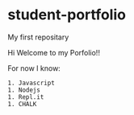 # student-portfolio
 My first repositary 

 Hi Welcome to my Porfolio!! 

 For now  I know:

    1. Javascript
    1. Nodejs
    1. Repl.it
    1. CHALK
    
